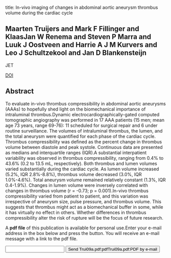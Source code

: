 title: In-vivo imaging of changes in abdominal aortic aneurysm thrombus volume during the cardiac cycle

## Maarten Truijers and Mark F Fillinger and KlaasJan W Renema and Steven P Marra and Luuk J Oostveen and Harrie A J M Kurvers and Leo J Schultzekool and Jan D Blankensteijn
JET

<a href="https://doi.org/10.1583/08-2625.1">DOI</a>

## Abstract
To evaluate in-vivo thrombus compressibility in abdominal aortic aneurysms (AAAs) to hopefully shed light on the biomechanical importance of intraluminal thrombus.Dynamic electrocardiographically-gated computed tomographic angiography was performed in 17 AAA patients (15 men; mean age 73 years, range 69-76): 11 scheduled for surgical repair and 6 under routine surveillance. The volumes of intraluminal thrombus, the lumen, and the total aneurysm were quantified for each phase of the cardiac cycle. Thrombus compressibility was defined as the percent change in thrombus volume between diastole and peak systole. Continuous data are presented as medians and interquartile ranges (IQR).A substantial interpatient variability was observed in thrombus compressibility, ranging from 0.4% to 43.6% (0.2 to 13.5 mL, respectively). Both thrombus and lumen volumes varied substantially during the cardiac cycle. As lumen volume increased (5.2%, IQR 2.8%-8.8%), thrombus volume decreased (3.0%, IQR 1.0%-4.6%). Total aneurysm volume remained relatively constant (1.3%, IQR 0.4-1.9%). Changes in lumen volume were inversely correlated with changes in thrombus volume (r = -0.73; p = 0.001).In-vivo thrombus compressibility varied from patient to patient, and this variation was irrespective of aneurysm size, pulse pressure, and thrombus volume. This suggests that thrombus might act as a biomechanical buffer in some, while it has virtually no effect in others. Whether differences in thrombus compressibility alter the risk of rupture will be the focus of future research.

A <b>pdf file</b> of this publication is available for personal use.Enter your e-mail address in the box below and press the button. You will receive an e-mail message with a link to the pdf file.
<form action="sender.php">  <input type="text" name="email">  <input type="submit" value="Send Trui09a.pdf:pdfTrui09a.pdf:PDF by e-mail"></form>